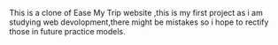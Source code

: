 This is a clone of Ease My Trip website ,this is my first project as i am  studying web devolopment,there might be mistakes so i hope to rectify those in future practice models.
